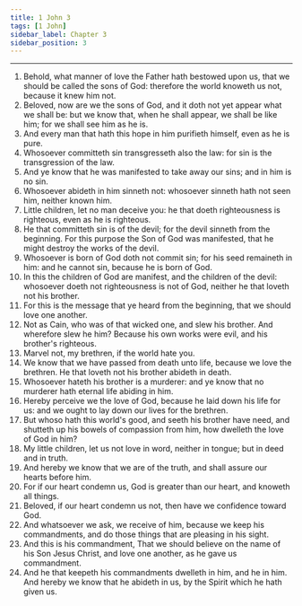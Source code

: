 ```yaml
---
title: 1 John 3
tags: [1 John]
sidebar_label: Chapter 3
sidebar_position: 3
---
```


---
1. Behold, what manner of love the Father hath bestowed upon us, that we should be called the sons of God: therefore the world knoweth us not, because it knew him not.
2. Beloved, now are we the sons of God, and it doth not yet appear what we shall be: but we know that, when he shall appear, we shall be like him; for we shall see him as he is.
3. And every man that hath this hope in him purifieth himself, even as he is pure.
4. Whosoever committeth sin transgresseth also the law: for sin is the transgression of the law.
5. And ye know that he was manifested to take away our sins; and in him is no sin.
6. Whosoever abideth in him sinneth not: whosoever sinneth hath not seen him, neither known him.
7. Little children, let no man deceive you: he that doeth righteousness is righteous, even as he is righteous.
8. He that committeth sin is of the devil; for the devil sinneth from the beginning. For this purpose the Son of God was manifested, that he might destroy the works of the devil.
9. Whosoever is born of God doth not commit sin; for his seed remaineth in him: and he cannot sin, because he is born of God.
10. In this the children of God are manifest, and the children of the devil: whosoever doeth not righteousness is not of God, neither he that loveth not his brother.
11. For this is the message that ye heard from the beginning, that we should love one another.
12. Not as Cain, who was of that wicked one, and slew his brother. And wherefore slew he him? Because his own works were evil, and his brother's righteous.
13. Marvel not, my brethren, if the world hate you.
14. We know that we have passed from death unto life, because we love the brethren. He that loveth not his brother abideth in death.
15. Whosoever hateth his brother is a murderer: and ye know that no murderer hath eternal life abiding in him.
16. Hereby perceive we the love of God, because he laid down his life for us: and we ought to lay down our lives for the brethren.
17. But whoso hath this world's good, and seeth his brother have need, and shutteth up his bowels of compassion from him, how dwelleth the love of God in him?
18. My little children, let us not love in word, neither in tongue; but in deed and in truth.
19. And hereby we know that we are of the truth, and shall assure our hearts before him.
20. For if our heart condemn us, God is greater than our heart, and knoweth all things.
21. Beloved, if our heart condemn us not, then have we confidence toward God.
22. And whatsoever we ask, we receive of him, because we keep his commandments, and do those things that are pleasing in his sight.
23. And this is his commandment, That we should believe on the name of his Son Jesus Christ, and love one another, as he gave us commandment.
24. And he that keepeth his commandments dwelleth in him, and he in him. And hereby we know that he abideth in us, by the Spirit which he hath given us.